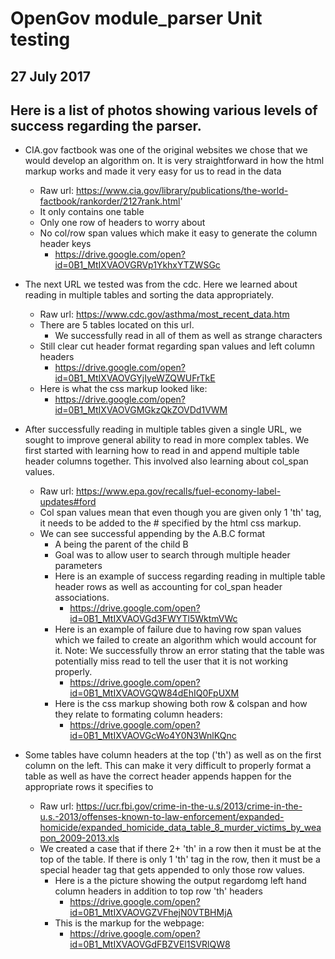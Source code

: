 # OpenGov module_parser Unit testing
## 27 July 2017

## Here is a list of photos showing various levels of success regarding the parser.

* CIA.gov factbook was one of the original websites we chose that we would develop an algorithm on. It is very straightforward in how the html markup works and made it very easy for us to read in the data
  * Raw url: https://www.cia.gov/library/publications/the-world-factbook/rankorder/2127rank.html'
  * It only contains one table
  * Only one row of headers to worry about
  * No col/row span values which make it easy to generate the column header keys
    * https://drive.google.com/open?id=0B1_MtIXVAOVGRVp1YkhxYTZWSGc
  
* The next URL we tested was from the cdc. Here we learned about reading in multiple tables and sorting the data appropriately.
  * Raw url: https://www.cdc.gov/asthma/most_recent_data.htm
  * There are 5 tables located on this url. 
    * We successfully read in all of them as well as strange characters
  * Still clear cut header format regarding span values and left column headers
    * https://drive.google.com/open?id=0B1_MtIXVAOVGYjIyeWZQWUFrTkE
  * Here is what the css markup looked like: 
    * https://drive.google.com/open?id=0B1_MtIXVAOVGMGkzQkZOVDd1VWM

* After successfully reading in multiple tables given a single URL, we sought to improve general ability to read in more complex tables. We first started with learning how to read in and append multiple table header columns together. This involved also learning about col_span values.
  * Raw url: https://www.epa.gov/recalls/fuel-economy-label-updates#ford
  * Col span values mean that even though you are given only 1 'th' tag, it needs to be added to the # specified by the html css markup. 
  * We can see successful appending by the A.B.C format
    * A being the parent of the child B
    * Goal was to allow user to search through multiple header parameters
    * Here is an example of success regarding reading in multiple table header rows as well as accounting for col_span header associations. 
      * https://drive.google.com/open?id=0B1_MtIXVAOVGd3FWYTl5WktmVWc
    * Here is an example of failure due to having row span values which we failed to create an algorithm which would account for it. Note: We successfully throw an error stating that the table was potentially miss read to tell the user that it is not working properly.
      * https://drive.google.com/open?id=0B1_MtIXVAOVGQW84dEhIQ0FpUXM
     * Here is the css markup showing both row & colspan and how they relate to formating column headers: 
       * https://drive.google.com/open?id=0B1_MtIXVAOVGcWo4Y0N3WnlKQnc
      
* Some tables have column headers at the top ('th') as well as on the first column on the left. This can make it very difficult to properly format a table as well as have the correct header appends happen for the appropriate rows it specifies to
  * Raw url: https://ucr.fbi.gov/crime-in-the-u.s/2013/crime-in-the-u.s.-2013/offenses-known-to-law-enforcement/expanded-homicide/expanded_homicide_data_table_8_murder_victims_by_weapon_2009-2013.xls
  * We created a case that if there 2+ 'th' in a row then it must be at the top of the table. If there is only 1 'th' tag in the row, then it must be a special header tag that gets appended to only those row values.
    * Here is a the picture showing the output regardomg left hand column headers in addition to top row 'th' headers
      * https://drive.google.com/open?id=0B1_MtIXVAOVGZVFhejN0VTBHMjA
    * This is the markup for the webpage:
      * https://drive.google.com/open?id=0B1_MtIXVAOVGdFBZVEl1SVRlQW8
    
